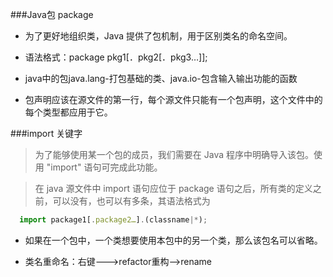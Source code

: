 
###Java包 package

* 为了更好地组织类，Java 提供了包机制，用于区别类名的命名空间。

* 语法格式：package pkg1[．pkg2[．pkg3…]];

* java中的包java.lang-打包基础的类、java.io-包含输入输出功能的函数

* 包声明应该在源文件的第一行，每个源文件只能有一个包声明，这个文件中的每个类型都应用于它。

###import 关键字
> 为了能够使用某一个包的成员，我们需要在 Java 程序中明确导入该包。使用 "import" 语句可完成此功能。

> 在 java 源文件中 import 语句应位于 package 语句之后，所有类的定义之前，可以没有，也可以有多条，其语法格式为

``````javascript
  import package1[.package2…].(classname|*);
``````

* 如果在一个包中，一个类想要使用本包中的另一个类，那么该包名可以省略。

* 类名重命名：右键———>refactor重构——>rename
